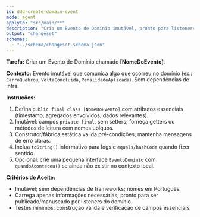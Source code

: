 ```yaml
---
id: ddd-create-domain-event
mode: agent
applyTo: "src/main/**"
description: "Cria um Evento de Domínio imutável, pronto para listeners"
output: "changeset"
schemas:
  - "../schema/changeset.schema.json"
---
```


**Tarefa:** Criar um Evento de Domínio chamado **[NomeDoEvento]**.

**Contexto:** Evento imutável que comunica algo que ocorreu no domínio (ex.: `CarroQuebrou`, `VoltaConcluida`, `PenalidadeAplicada`). Sem dependências de infra.

**Instruções:**
1. Defina `public final class [NomeDoEvento]` com atributos essenciais (timestamp, agregados envolvidos, dados relevantes).
2. Imutável: campos `private final`, sem setters; forneça getters ou métodos de leitura com nomes ubíquos.
3. Construtor/fábrica estática valida pré-condições; mantenha mensagens de erro claras.
4. Inclua `toString()` informativo para logs e `equals/hashCode` quando fizer sentido.
5. Opcional: crie uma pequena interface `EventoDominio` com `quandoAconteceu()` se ainda não existir no contexto local.

**Critérios de Aceite:**
- Imutável; sem dependências de frameworks; nomes em Português.
- Carrega apenas informações necessárias; pronto para ser publicado/manuseado por listeners do domínio.
- Testes mínimos: construção válida e verificação de campos essenciais.
